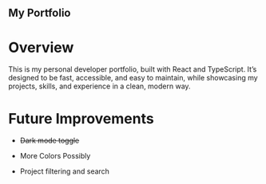 ## My Portfolio

# Overview

This is my personal developer portfolio, built with React and TypeScript.
It’s designed to be fast, accessible, and easy to maintain, while showcasing my projects, skills, and experience in a clean, modern way.

# Future Improvements

* ~~Dark mode toggle~~

* More Colors Possibly

* Project filtering and search

